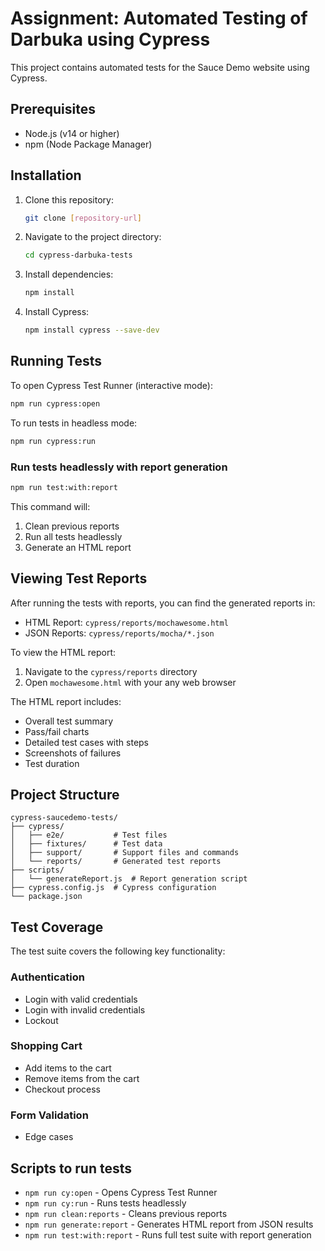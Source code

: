 # Assignment: Automated Testing of Darbuka using Cypress

This project contains automated tests for the Sauce Demo website using Cypress.

## Prerequisites

- Node.js (v14 or higher)
- npm (Node Package Manager)

## Installation

1. Clone this repository:
   ```bash
   git clone [repository-url]
   ```
2. Navigate to the project directory:
   ```bash
   cd cypress-darbuka-tests
   ```
3. Install dependencies:
   ```bash
   npm install
   ```
4. Install Cypress:
   ```bash
   npm install cypress --save-dev
   ```

## Running Tests

To open Cypress Test Runner (interactive mode):
```bash
npm run cypress:open
```

To run tests in headless mode:
```bash
npm run cypress:run
```

### Run tests headlessly with report generation
```bash
npm run test:with:report
```

This command will:
1. Clean previous reports
2. Run all tests headlessly
3. Generate an HTML report

## Viewing Test Reports

After running the tests with reports, you can find the generated reports in:
- HTML Report: `cypress/reports/mochawesome.html`
- JSON Reports: `cypress/reports/mocha/*.json`

To view the HTML report:
1. Navigate to the `cypress/reports` directory
2. Open `mochawesome.html` with your any web browser

The HTML report includes:
- Overall test summary
- Pass/fail charts
- Detailed test cases with steps
- Screenshots of failures
- Test duration 

## Project Structure

```
cypress-saucedemo-tests/
├── cypress/
│   ├── e2e/           # Test files
│   ├── fixtures/      # Test data
│   ├── support/       # Support files and commands
│   └── reports/       # Generated test reports
├── scripts/
│   └── generateReport.js  # Report generation script
├── cypress.config.js  # Cypress configuration
└── package.json
```

## Test Coverage

The test suite covers the following key functionality:

### Authentication
- Login with valid credentials
- Login with invalid credentials
- Lockout

### Shopping Cart
- Add items to the cart
- Remove items from the cart
- Checkout process

### Form Validation
- Edge cases


##  Scripts to run tests

- `npm run cy:open` - Opens Cypress Test Runner
- `npm run cy:run` - Runs tests headlessly
- `npm run clean:reports` - Cleans previous reports
- `npm run generate:report` - Generates HTML report from JSON results
- `npm run test:with:report` - Runs full test suite with report generation
```